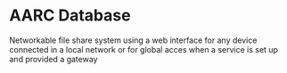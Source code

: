# AARC Database
Networkable file share system using a web interface for any device connected in a local network or for global acces when a service is set up and provided a gateway
